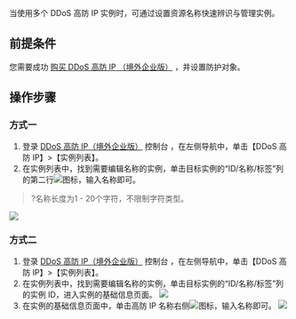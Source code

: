 当使用多个 DDoS 高防 IP 实例时，可通过设置资源名称快速辨识与管理实例。

## 前提条件
您需要成功 [购买 DDoS 高防 IP （境外企业版）](https://cloud.tencent.com/document/product/1014/56255) ，并设置防护对象。

## 操作步骤
### 方式一
1.	登录 [DDoS 高防 IP（境外企业版）](https://console.cloud.tencent.com/ddos/ddos-basic) 控制台 ，在左侧导航中，单击【DDoS 高防 IP】>【实例列表】。
2.	在实例列表中，找到需要编辑名称的实例，单击目标实例的“ID/名称/标签”列的第二行![](https://main.qcloudimg.com/raw/02f6ec5143c2f7978f1c1cd35cedeeaa.png)图标，输入名称即可。
>?名称长度为1 - 20个字符，不限制字符类型。
>
![](https://main.qcloudimg.com/raw/e9be4a1eca85dad091fc822018464746.png)

### 方式二
1.	登录 [DDoS 高防 IP（境外企业版）](https://console.cloud.tencent.com/ddos/ddos-basic) 控制台 ，在左侧导航中，单击【DDoS 高防 IP】>【实例列表】。
2.	在实例列表中，找到需要编辑名称的实例，单击目标实例的“ID/名称/标签”列的实例 ID，进入实例的基础信息页面。
![](https://main.qcloudimg.com/raw/7d574df16a1a91764a8598bb7e9ff141.png)
3. 在实例的基础信息页面中，单击高防 IP 名称右侧![](https://main.qcloudimg.com/raw/c3132dd8bb3bbeea601e1373ac15119b.png)图标，输入名称即可。
![](https://main.qcloudimg.com/raw/cf5e2f61ddde591eb76aa8f132444708.png)
